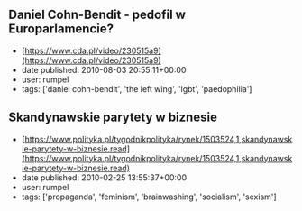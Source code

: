 ## Daniel Cohn-Bendit - pedofil w Europarlamencie?
 - [https://www.cda.pl/video/230515a9](https://www.cda.pl/video/230515a9)
 - date published: 2010-08-03 20:55:11+00:00
 - user: rumpel
 - tags: ['daniel cohn-bendit', 'the left wing', 'lgbt', 'paedophilia']

## Skandynawskie parytety w biznesie
 - [https://www.polityka.pl/tygodnikpolityka/rynek/1503524,1,skandynawskie-parytety-w-biznesie.read](https://www.polityka.pl/tygodnikpolityka/rynek/1503524,1,skandynawskie-parytety-w-biznesie.read)
 - date published: 2010-02-25 13:55:37+00:00
 - user: rumpel
 - tags: ['propaganda', 'feminism', 'brainwashing', 'socialism', 'sexism']

